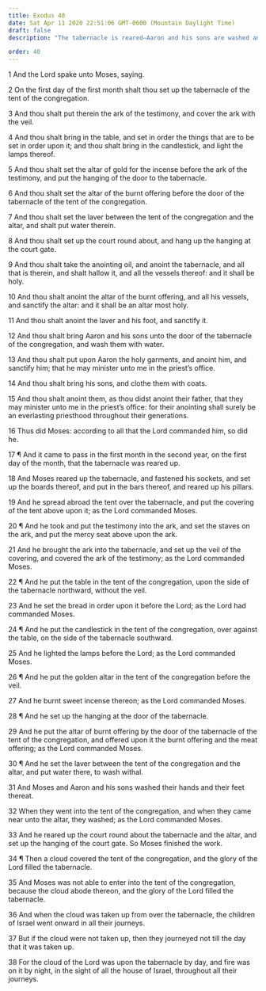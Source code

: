 ```yaml
---
title: Exodus 40
date: Sat Apr 11 2020 22:51:06 GMT-0600 (Mountain Daylight Time)
draft: false
description: "The tabernacle is reared—Aaron and his sons are washed and anointed and given an everlasting priesthood—The glory of the Lord fills the tabernacle—A cloud covers the tabernacle by day, and fire rests on it by night."

order: 40
---
```

    
1 And the Lord spake unto Moses, saying.

2 On the first day of the first month shalt thou set up the tabernacle of the tent of the congregation.

3 And thou shalt put therein the ark of the testimony, and cover the ark with the veil.

4 And thou shalt bring in the table, and set in order the things that are to be set in order upon it; and thou shalt bring in the candlestick, and light the lamps thereof.

5 And thou shalt set the altar of gold for the incense before the ark of the testimony, and put the hanging of the door to the tabernacle.

6 And thou shalt set the altar of the burnt offering before the door of the tabernacle of the tent of the congregation.

7 And thou shalt set the laver between the tent of the congregation and the altar, and shalt put water therein.

8 And thou shalt set up the court round about, and hang up the hanging at the court gate.

9 And thou shalt take the anointing oil, and anoint the tabernacle, and all that is therein, and shalt hallow it, and all the vessels thereof: and it shall be holy.

10 And thou shalt anoint the altar of the burnt offering, and all his vessels, and sanctify the altar: and it shall be an altar most holy.

11 And thou shalt anoint the laver and his foot, and sanctify it.

12 And thou shalt bring Aaron and his sons unto the door of the tabernacle of the congregation, and wash them with water.

13 And thou shalt put upon Aaron the holy garments, and anoint him, and sanctify him; that he may minister unto me in the priest’s office.

14 And thou shalt bring his sons, and clothe them with coats.

15 And thou shalt anoint them, as thou didst anoint their father, that they may minister unto me in the priest’s office: for their anointing shall surely be an everlasting priesthood throughout their generations.

16 Thus did Moses: according to all that the Lord commanded him, so did he.

17 ¶ And it came to pass in the first month in the second year, on the first day of the month, that the tabernacle was reared up.

18 And Moses reared up the tabernacle, and fastened his sockets, and set up the boards thereof, and put in the bars thereof, and reared up his pillars.

19 And he spread abroad the tent over the tabernacle, and put the covering of the tent above upon it; as the Lord commanded Moses.

20 ¶ And he took and put the testimony into the ark, and set the staves on the ark, and put the mercy seat above upon the ark.

21 And he brought the ark into the tabernacle, and set up the veil of the covering, and covered the ark of the testimony; as the Lord commanded Moses.

22 ¶ And he put the table in the tent of the congregation, upon the side of the tabernacle northward, without the veil.

23 And he set the bread in order upon it before the Lord; as the Lord had commanded Moses.

24 ¶ And he put the candlestick in the tent of the congregation, over against the table, on the side of the tabernacle southward.

25 And he lighted the lamps before the Lord; as the Lord commanded Moses.

26 ¶ And he put the golden altar in the tent of the congregation before the veil.

27 And he burnt sweet incense thereon; as the Lord commanded Moses.

28 ¶ And he set up the hanging at the door of the tabernacle.

29 And he put the altar of burnt offering by the door of the tabernacle of the tent of the congregation, and offered upon it the burnt offering and the meat offering; as the Lord commanded Moses.

30 ¶ And he set the laver between the tent of the congregation and the altar, and put water there, to wash withal.

31 And Moses and Aaron and his sons washed their hands and their feet thereat.

32 When they went into the tent of the congregation, and when they came near unto the altar, they washed; as the Lord commanded Moses.

33 And he reared up the court round about the tabernacle and the altar, and set up the hanging of the court gate. So Moses finished the work.

34 ¶ Then a cloud covered the tent of the congregation, and the glory of the Lord filled the tabernacle.

35 And Moses was not able to enter into the tent of the congregation, because the cloud abode thereon, and the glory of the Lord filled the tabernacle.

36 And when the cloud was taken up from over the tabernacle, the children of Israel went onward in all their journeys.

37 But if the cloud were not taken up, then they journeyed not till the day that it was taken up.

38 For the cloud of the Lord was upon the tabernacle by day, and fire was on it by night, in the sight of all the house of Israel, throughout all their journeys.
